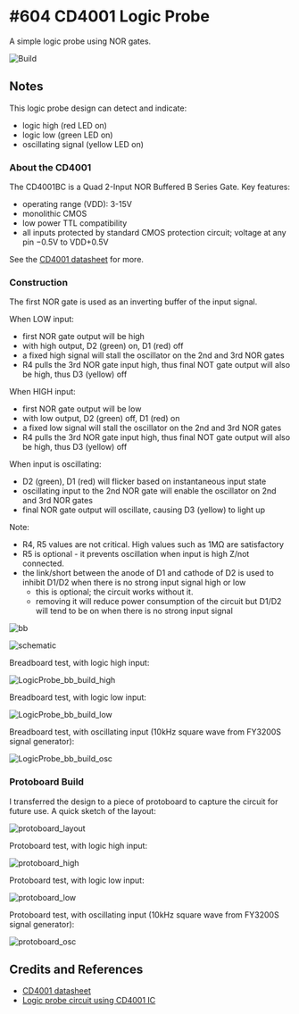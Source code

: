 # #604 CD4001 Logic Probe

A simple logic probe using NOR gates.

![Build](./assets/LogicProbe_build.jpg?raw=true)

## Notes

This logic probe design can detect and indicate:

* logic high (red LED on)
* logic low (green LED on)
* oscillating signal (yellow LED on)

### About the CD4001

The CD4001BC is a Quad 2-Input NOR Buffered B Series Gate. Key features:

* operating range (VDD): 3-15V
* monolithic CMOS
* low power TTL compatibility
* all inputs protected by standard CMOS protection circuit; voltage at any pin −0.5V to VDD+0.5V

See the [CD4001 datasheet](https://www.futurlec.com/4000Series/CD4001.shtml) for more.

### Construction

The first NOR gate is used as an inverting buffer of the input signal.

When LOW input:

* first NOR gate output will be high
* with high output, D2 (green) on, D1 (red) off
* a fixed high signal will stall the oscillator on the 2nd and 3rd NOR gates
* R4 pulls the 3rd NOR gate input high, thus final NOT gate output will also be high, thus D3 (yellow) off

When HIGH input:

* first NOR gate output will be low
* with low output, D2 (green) off, D1 (red) on
* a fixed low signal will stall the oscillator on the 2nd and 3rd NOR gates
* R4 pulls the 3rd NOR gate input high, thus final NOT gate output will also be high, thus D3 (yellow) off

When input is oscillating:

* D2 (green), D1 (red) will flicker based on instantaneous input state
* oscillating input to the 2nd NOR gate will enable the oscillator on 2nd and 3rd NOR gates
* final NOR gate output will oscillate, causing D3 (yellow) to light up

Note:

* R4, R5 values are not critical. High values such as 1MΩ are satisfactory
* R5 is optional - it prevents oscillation when input is high Z/not connected.
* the link/short between the anode of D1 and cathode of D2 is used to inhibit D1/D2 when there is no strong input signal high or low
  * this is optional; the circuit works without it.
  * removing it will reduce power consumption of the circuit but D1/D2 will tend to be on when there is no strong input signal

![bb](./assets/LogicProbe_bb.jpg?raw=true)

![schematic](./assets/LogicProbe_schematic.jpg?raw=true)

Breadboard test, with logic high input:

![LogicProbe_bb_build_high](./assets/LogicProbe_bb_build_high.jpg?raw=true)

Breadboard test, with logic low input:

![LogicProbe_bb_build_low](./assets/LogicProbe_bb_build_low.jpg?raw=true)

Breadboard test, with oscillating input (10kHz square wave from FY3200S signal generator):

![LogicProbe_bb_build_osc](./assets/LogicProbe_bb_build_osc.jpg?raw=true)

### Protoboard Build

I transferred the design to a piece of protoboard to capture the circuit for future use. A quick sketch of the layout:

![protoboard_layout](./assets/protoboard_layout.jpg?raw=true)

Protoboard test, with logic high input:

![protoboard_high](./assets/protoboard_high.jpg?raw=true)

Protoboard test, with logic low input:

![protoboard_low](./assets/protoboard_low.jpg?raw=true)

Protoboard test, with oscillating input (10kHz square wave from FY3200S signal generator):

![protoboard_osc](./assets/protoboard_osc.jpg?raw=true)

## Credits and References

* [CD4001 datasheet](https://www.futurlec.com/4000Series/CD4001.shtml)
* [Logic probe circuit using CD4001 IC](https://electronicsarea.com/logic-probe-circuit-cd4001/)
